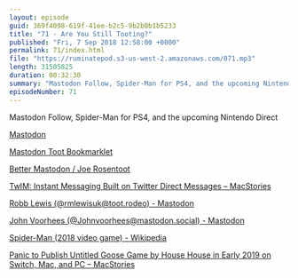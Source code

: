 ```yaml
---
layout: episode
guid: 369f4098-619f-41ee-b2c5-9b2b0b1b5233
title: "71 - Are You Still Tooting?"
published: "Fri, 7 Sep 2018 12:58:00 +0000"
permalink: 71/index.html
file: "https://ruminatepod.s3-us-west-2.amazonaws.com/071.mp3"
length: 31505825
duration: 00:32:30
summary: "Mastodon Follow, Spider-Man for PS4, and the upcoming Nintendo Direct"
episodeNumber: 71
---
```


Mastodon Follow, Spider-Man for PS4, and the upcoming Nintendo Direct

[Mastodon](https://toot.rodeo/web/getting-started)

[Mastodon Toot Bookmarklet](https://rmlewisuk.github.io/mastodon-toot-bookmarklet/)

[Better Mastodon / Joe Rosentoot](https://rmlewisuk.github.io/better-mastodon/)

[TwIM: Instant Messaging Built on Twitter Direct Messages – MacStories](https://www.macstories.net/reviews/twim-instant-messaging-built-on-twitter-direct-messages/)

[Robb Lewis (@rmlewisuk@toot.rodeo) - Mastodon](https://toot.rodeo/@rmlewisuk)

[John Voorhees (@Johnvoorhees@mastodon.social) - Mastodon](https://mastodon.social/@johnvoorhees)

[Spider-Man (2018 video game) - Wikipedia](https://en.wikipedia.org/wiki/Spider-Man_(2018_video_game))

[Panic to Publish Untitled Goose Game by House House in Early 2019 on Switch, Mac, and PC – MacStories](https://www.macstories.net/news/panic-to-publish-untitled-goose-game-by-house-house-in-early-2019-on-switch-mac-and-pc/)
